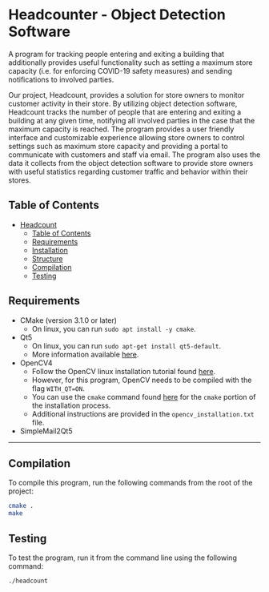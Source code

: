 # Headcounter - Object Detection Software

A program for tracking people entering and exiting a building that additionally provides useful functionality such as setting a maximum store capacity (i.e. for enforcing COVID-19 safety measures) and sending notifications to involved parties.

 Our project, Headcount, provides a solution for store owners to monitor customer
activity in their store. By utilizing object detection software, Headcount tracks the number of
people that are entering and exiting a building at any given time, notifying all involved
parties in the case that the maximum capacity is reached. The program provides a user
friendly interface and customizable experience allowing store owners to control settings such
as maximum store capacity and providing a portal to communicate with customers and staff
via email. The program also uses the data it collects from the object detection software to
provide store owners with useful statistics regarding customer traffic and behavior within
their stores.

## Table of Contents

- [Headcount](#headcount)
  - [Table of Contents](#table-of-contents)
  - [Requirements](#requirements)
  - [Installation](#installation)
  - [Structure](#structure)
  - [Compilation](#compilation)
  - [Testing](#testing)

## Requirements

- CMake (version 3.1.0 or later)
  - On linux, you can run `sudo apt install -y cmake`.
- Qt5
  - On linux, you can run `sudo apt-get install qt5-default`.
  - More information available [here](https://wiki.qt.io/Install_Qt_5_on_Ubuntu).
- OpenCV4
  - Follow the OpenCV linux installation tutorial found [here](https://docs.opencv.org/master/d7/d9f/tutorial_linux_install.html).
  - However, for this program, OpenCV needs to be compiled with the flag `WITH_QT=ON`.
  - You can use the `cmake` command found [here](https://stackoverflow.com/questions/28776053/opencv-gtk2-x-error) for the `cmake` portion of the installation process.
  - Additional instructions are provided in the `opencv_installation.txt` file.
- SimpleMail2Qt5

---
## Compilation

To compile this program, run the following commands from the root of the project:

```sh
cmake .
make
```

## Testing

To test the program, run it from the command line using the following command:

```sh
./headcount
```
